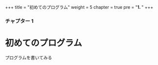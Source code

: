 +++
title = "初めてのプログラム"
weight = 5
chapter = true
pre = "<b>1. </b>"
+++

### チャプター 1

# 初めてのプログラム
プログラムを書いてみる
